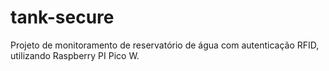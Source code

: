 # tank-secure
Projeto de monitoramento de reservatório de água com autenticação RFID, utilizando Raspberry PI Pico W.
